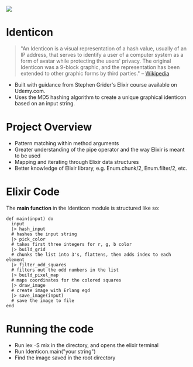 ![](https://i.imgur.com/gIVzzvP.png)
# Identicon
> "An Identicon is a visual representation of a hash value, usually of an IP address, that serves to identify a user of a computer system as a form of avatar while protecting the users' privacy. The original Identicon was a 9-block graphic, and the representation has been extended to other graphic forms by third parties." – [Wikipedia](https://en.wikipedia.org/wiki/Identicon)

- Built with guidance from Stephen Grider's Elixir course available on Udemy.com.
- Uses the MD5 hashing algorithm to create a unique graphical identicon based on an input string.

# Project Overview
- Pattern matching within method arguments
- Greater understanding of the pipe operator and the way Elixir is meant to be used
- Mapping and iterating through Elixir data structures
- Better knowledge of Elixir library, e.g. Enum.chunk/2, Enum.filter/2, etc.

# Elixir Code
The **main function** in the Identicon module is structured like so:
```
def main(input) do
  input
  |> hash_input
  # hashes the input string
  |> pick_color
  # takes first three integers for r, g, b color
  |> build_grid
  # chunks the list into 3's, flattens, then adds index to each element
  |> filter_odd_squares
  # filters out the odd numbers in the list
  |> build_pixel_map
  # maps coordinates for the colored squares
  |> draw_image
  # create image with Erlang egd
  |> save_image(input)
  # save the image to file
end
```
# Running the code
- Run iex -S mix in the directory, and opens the elixir terminal
- Run Identicon.main("your string")
- Find the image saved in the root directory
